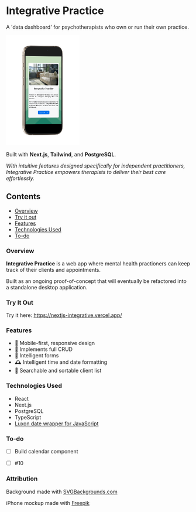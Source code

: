# Integrative Practice
A 'data dashboard' for psychotherapists who own or run their own practice.

<img src="iPhone.png" alt="iPhone mockup" width="200"/>


Built with __Next.js__, __Tailwind__, and __PostgreSQL__.

_With intuitive features designed specifically for independent practitioners, Integrative Practice empowers therapists to deliver their best care effortlessly._

## Contents
* [Overview](#overview)
* [Try it out](#try-it-out)
* [Features](#features)
* [Technologies Used](#technologies-used)
* [To-do](#to-do)

### Overview

__Integrative Practice__ is a web app where mental health practioners can keep track of their clients and appointments. 

Built as an ongoing proof-of-concept that will eventually be refactored into a standalone desktop application.

### Try It Out

Try it here: https://nextjs-integrative.vercel.app/
### Features
* :calling: Mobile-first, responsive design
* :floppy_disk: Implements full CRUD
* :brain: Intelligent forms
* :mantelpiece_clock: Intelligent time and date formatting
* :dart: Searchable and sortable client list

### Technologies Used
* React
* Next.js
* PostgreSQL
* TypeScript
* [Luxon date wrapper for JavaScript](https://moment.github.io/luxon/#/)

### To-do
- [ ] Build calendar component

- [ ] #10

### Attribution

Background made with <a href="https://www.svgbackgrounds.com/set/free-svg-backgrounds-and-patterns/">SVGBackgrounds.com</a>

iPhone mockup made with <a href="https://www.freepik.com">Freepik</a>

